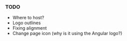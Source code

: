 ### TODO
- Where to host?
- Logo outlines
- Fixing alignment
- Change page icon (why is it using the Angular logo?)
